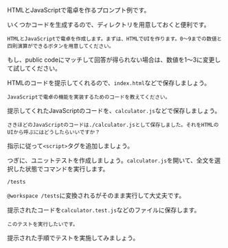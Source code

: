 HTMLとJavaScriptで電卓を作るプロンプト例です。

いくつかコードを生成するので、ディレクトリを用意しておくと便利です。

```
HTMLとJavaScriptで電卓を作成します。まずは、HTMLでUIを作ります。0～9までの数値と四則演算ができるボタンを用意してください。
```

もし、public codeにマッチして回答が得られない場合は、数値を1～3に変更して試してください。

HTMLのコードを提示してくれるので、`index.html`などで保存しましょう。

```
JavaScriptで電卓の機能を実装するためのコードを教えてください。
```

提示してくれたJavaScriptのコードを、`calculator.js`などで保存しましょう。

```
さきほどのJavaScriptのコードは./calculator.jsとして保存しました。それをHTMLのUIから呼ぶにはどうしたらいいですか？
```

指示に従って`<script>`タグを追加しましょう。

つぎに、ユニットテストを作成しましょう。`calculator.js`を開いて、全文を選択した状態でコマンドを実行します。

```
/tests
```

`@workspace /tests`に変換されるがそのまま実行して大丈夫です。

提示されたコードを`calculator.test.js`などのファイルに保存します。

```
このテストを実行したいです。
```

提示された手順でテストを実施してみましょう。
